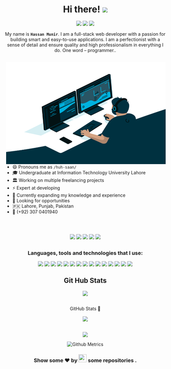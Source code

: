 <h1 align="center">Hi there! <img src="https://media.giphy.com/media/hvRJCLFzcasrR4ia7z/giphy.gif" width="25px"></h1>

<p align="center">
  <a href="mailto:hassanmunir.me@gmail.com"><img src="https://shields.io/badge/-e--mail-red?style=for-the-badge&logo=gmail&logoColor=fff&labelColor=333" /></a> <a href="https://hassanmunir.tech"><img src="https://shields.io/badge/-WEBSITE-2B579A?style=for-the-badge&logo=website&logoColor=fff&labelColor=333" /></a> <a href="https://github.com/hsnmnr"><img src="https://shields.io/badge/-Github-181717?style=for-the-badge&logo=github&logoColor=fff&labelColor=333" /></a> 
</p>

<p align="center">My name is  <b><code>Hassan Munir</code></b>. I am a full-stack web developer with a passion for building smart and easy-to-use applications. I am a perfectionist with a sense of detail and ensure quality and high professionalism in everything I do. One word – programmer.</code>.</p>

<h2></h2>

  <img align="right" alt="GIF" src="https://github.com/hsnmnr/hsnmnr/blob/main/code.gif?raw=true" width="500" height="320" />
  
- 😄 Pronouns me as `/huh-saan/`
- 🎓 Undergraduate at Information Technology University Lahore
- 🏛 Working on multiple freelancing projects
- ⚡ Expert at developing
- 🌱 Currently expanding my knowledge and experience
- 🔭 Looking for opportunities
- 🇵🇰 Lahore, Punjab, Pakistan
- 📱 (+92) 307 0401940

<br><br>

<div align="center">
<a href="https://hassanmunir.tech">
<img src="https://img.shields.io/badge/Portfolio-000000?style=for-the-badge&logo=opsgenie&logoColor=ffffff"></a> 
<a href="https://github.com/hsnmnr/">
<img src="https://img.shields.io/badge/Github-211F1F?style=for-the-badge&logo=GitHub&logoColor=ffffff"></a> 
<a href="https://www.linkedin.com/in/hsnmnr/">
<img src="https://img.shields.io/badge/Linkedin-0077B5?style=for-the-badge&logo=Linkedin&logoColor=ffffff"></a>
<a href="mailto:hassanmunir.me@gmail.com">
<img src="https://img.shields.io/badge/Gmail-D44638?style=for-the-badge&logo=gmail&logoColor=ffffff"></a>
<a href="https://wa.me/923070401940?text=%23Github">
<img src="https://img.shields.io/badge/Chat-25D366?style=for-the-badge&logo=WhatsApp&logoColor=ffffff"></a>


<h2></h2>


### Languages, tools and technologies that I use:

<img src="https://img.shields.io/badge/-JavaScript-3178C6?style=flat-square&logo=JavaScript&logoColor=white" />
<img src="https://img.shields.io/badge/-TypeScript-3178C6?style=flat-square&logo=TypeScript&logoColor=white" />
<img src="https://img.shields.io/badge/-Node-3178C6?style=flat-square&logo=node.js&logoColor=white" />
<img src="https://img.shields.io/badge/-React-20232a?style=flat-square&logo=React&logoColor=61DAFB" />
<img src="https://img.shields.io/badge/-Next.js-000?style=flat-square&logo=Next.js&logoColor=white" />
<img src="https://img.shields.io/badge/-PHP-777BB4?style=flat-square&logo=PHP&logoColor=white" />
<img src="https://img.shields.io/badge/-Sass-CC6699?style=flat-square&logo=Sass&logoColor=white" />
<img src="https://img.shields.io/badge/-GraphQL-E10098?style=flat-square&logo=graphql&logoColor=white" />
<img src="https://img.shields.io/badge/-webpack-2b3a42?style=flat-square&logo=webpack&logoColor=8DD6F9" />
<img src="https://img.shields.io/badge/-styled_components-DB7093?style=flat-square&logo=styled-components&logoColor=white" />
<img src="https://img.shields.io/badge/-Git-F05032?style=flat-square&logo=git&logoColor=white" />
<img src="https://img.shields.io/badge/-Figma-F24E1E?style=flat-square&logo=Figma&logoColor=white" />
<img src="https://img.shields.io/badge/-Docker-2496ED?style=flat-square&logo=Docker&logoColor=white" />
<img src="https://img.shields.io/badge/-Prettier-F7B93E?style=flat-square&logo=prettier&logoColor=white" /> 
 <img src="https://img.shields.io/badge/-Android-3DDC84?style=flat-square&logo=Android&logoColor=fff" />

<h2></h2>
<center>
<h2 align="center">Git Hub Stats</h2>
<div align="center">
    <img align="center"  src="https://github-readme-stats.vercel.app/api/top-langs/?username=hsnmnr&theme=dark&layout=compact&langs_count=20"/>
</div>
<br>
<div align="center">
    <p align="center">GitHub Stats 📝</p>
    <img align="center"  src="https://github-readme-stats.vercel.app/api?username=hsnmnr&theme=dark"/>
</div>
<br>


<p align="center"><img align="center" src="https://github-readme-streak-stats.herokuapp.com/?user=hsnmnr&theme=dark&hide_border=true"/></p> 
<p align="center"><img src="https://metrics.lecoq.io/hsnmnr" alt="Github Metrics"></p>

<h3 align="center">Show some ❤ by <img src="https://imgur.com/o7ncZFp.jpg" height=25px width=25px> some repositories .</h3>
</center>
